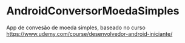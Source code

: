# AndroidConversorMoedaSimples
 App de convesão de moeda simples, baseado no curso https://www.udemy.com/course/desenvolvedor-android-iniciante/

